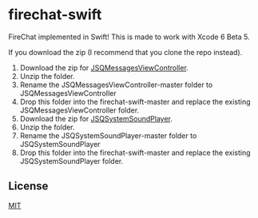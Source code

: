 firechat-swift
==============

FireChat implemented in Swift! This is made to work with Xcode 6 Beta 5.

If you download the zip (I recommend that you clone the repo instead).
1. Download the zip for [JSQMessagesViewController](https://github.com/katfang/JSQMessagesViewController).
2. Unzip the folder.
3. Rename the JSQMessagesViewController-master folder to JSQMessagesViewController 
4. Drop this folder into the firechat-swift-master and replace the existing JSQMessagesViewController folder.
5. Download the zip for [JSQSystemSoundPlayer](https://github.com/katfang/JSQSystemSoundPlayer).
6. Unzip the folder.
7. Rename the JSQSystemSoundPlayer-master folder to JSQSystemSoundPlayer 
8. Drop this folder into the firechat-swift-master and replace the existing JSQSystemSoundPlayer folder.

License
-------
[MIT](http://firebase.mit-license.org)
